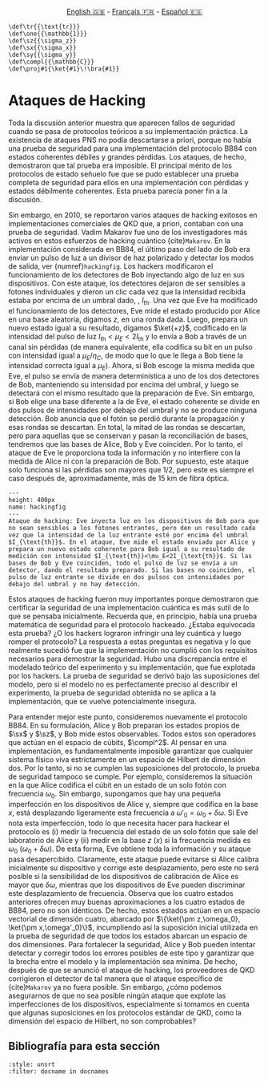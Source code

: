 <p style="text-align: center;">
    <a id="linken" href="../../../../en/content/index.html">English &#x1F1EC;&#x1F1E7;</a> - 
    <a id="linkfr" href="../../../../fr/content/index.html">Français &#x1F1EB;&#x1F1F7;</a> - 
    <a id="linkes" href="../../../../es/content/index.html">Español &#x1F1EA;&#x1F1F8;</a>
</p>
<script>
    currentPage = window.location.href;
    beforeLang = currentPage.slice(0, currentPage.indexOf("content") - 3);
    afterLang = currentPage.slice(currentPage.indexOf("content"));
    document.getElementById("linken").href = beforeLang + "en/" + afterLang;
    document.getElementById("linkfr").href = beforeLang + "fr/" + afterLang;
    document.getElementById("linkes").href = beforeLang + "es/" + afterLang;
</script>



```{math}
\def\tr{{\text{tr}}}
\def\one{{\mathbb{1}}}
\def\sz{{\sigma_z}}
\def\sx{{\sigma_x}}
\def\sy{{\sigma_y}}
\def\compl{{\mathbb{C}}}
\def\proj#1{\ket{#1}\!\bra{#1}}
```

# Ataques de Hacking

Toda la discusión anterior muestra que aparecen fallos de seguridad cuando se pasa de protocolos teóricos a su implementación práctica. La existencia de ataques PNS no podía descartarse a priori, porque no había una prueba de seguridad para una implementación del protocolo BB84 con estados coherentes débiles y grandes pérdidas. Los ataques, de hecho, demostraron que tal prueba era imposible. El principal mérito de los protocolos de estado señuelo fue que se pudo establecer una prueba completa de seguridad para ellos en una implementación con pérdidas y estados débilmente coherentes. Esta prueba parecía poner fin a la discusión.

Sin embargo, en 2010, se reportaron varios ataques de hacking exitosos en implementaciones comerciales de QKD que, a priori, contaban con una prueba de seguridad. Vadim Makarov fue uno de los investigadores más activos en estos esfuerzos de hacking cuántico {cite}`Makarov`. En la implementación considerada en BB84, el último paso del lado de Bob era enviar un pulso de luz a un divisor de haz polarizado y detectar los modos de salida, ver {numref}`hackingfig`. Los hackers modificaron el funcionamiento de los detectores de Bob inyectando algo de luz en sus dispositivos. Con este ataque, los detectores dejaron de ser sensibles a fotones individuales y dieron un clic cada vez que la intensidad recibida estaba por encima de un umbral dado, , $I_{\text{th}}$. Una vez que Eve ha modificado el funcionamiento de los detectores, Eve mide el estado producido por Alice en una base aleatoria, digamos $z$, en una ronda dada. Luego, prepara un nuevo estado igual a su resultado, digamos $\ket{+z}$, codificado en la intensidad del pulso de luz $I_{\text{th}}<\mu_E<2I_{\text{th}}$ y lo envía a Bob a través de un canal sin pérdidas (de manera equivalente, ella codifica su bit en un pulso con intensidad igual a $\mu_E/\eta_C$, de modo que lo que le llega a Bob tiene la intensidad correcta igual a $\mu_E$). Ahora, si Bob escoge la misma medida que Eve, el pulso se envía de manera determinística a uno de los dos detectores de Bob, manteniendo su intensidad por encima del umbral, y luego se detectará con el mismo resultado que la preparación de Eve. Sin embargo, si Bob elige una base diferente a la de Eve, el estado coherente se divide en dos pulsos de intensidades por debajo del umbral y no se produce ninguna detección. Bob anuncia que el fotón se perdió durante la propagación y esas rondas se descartan. En total, la mitad de las rondas se descartan, pero para aquellas que se conservan y pasan la reconciliación de bases, tendremos que las bases de Alice, Bob y Eve coinciden. Por lo tanto, el ataque de Eve le proporciona toda la información y no interfiere con la medida de Alice ni con la preparación de Bob. Por supuesto, este ataque solo funciona si las pérdidas son mayores que $1/2$, pero este es siempre el caso después de, aproximadamente, más de 15 km de fibra óptica.

```{figure} ./Hacking.png
---
height: 400px
name: hackingfig
---
Ataque de hacking: Eve inyecta luz en los dispositivos de Bob para que no sean sensibles a los fotones entrantes, pero den un resultado cada vez que la intensidad de la luz entrante esté por encima del umbral $I_{\text{th}}$. En el ataque, Eve mide el estado enviado por Alice y prepara un nuevo estado coherente para Bob igual a su resultado de medición con intensidad $I_{\text{th}}<\mu_E<2I_{\text{th}}$. Si las bases de Bob y Eve coinciden, todo el pulso de luz se envía a un detector, dando el resultado preparado. Si las bases no coinciden, el pulso de luz entrante se divide en dos pulsos con intensidades por debajo del umbral y no hay detección.
```

Estos ataques de hacking fueron muy importantes porque demostraron que certificar la seguridad de una implementación cuántica es más sutil de lo que se pensaba inicialmente. Recuerda que, en principio, había una prueba matemática de seguridad para el protocolo hackeado. ¿Estaba equivocada esta prueba? ¿O los hackers lograron infringir una ley cuántica y luego romper el protocolo? La respuesta a estas preguntas es negativa y lo que realmente sucedió fue que la implementación no cumplió con los requisitos necesarios para demostrar la seguridad. Hubo una discrepancia entre el modelado teórico del experimento y su implementación, que fue explotada por los hackers. La prueba de seguridad se derivó bajo las suposiciones del modelo, pero si el modelo no es perfectamente preciso al describir el experimento, la prueba de seguridad obtenida no se aplica a la implementación, que se vuelve potencialmente insegura.

Para entender mejor este punto, consideremos nuevamente el protocolo BB84. En su formulación, Alice y Bob preparan los estados propios de $\sx$ y $\sz$, y Bob mide estos observables.  Todos estos son operadores que actúan en el espacio de cúbits, $\compl^2$. Al pensar en una implementación, es fundamentalmente imposible garantizar que cualquier sistema físico viva estrictamente en un espacio de Hilbert de dimensión dos. Por lo tanto, si no se cumplen las suposiciones del protocolo, la prueba de seguridad tampoco se cumple. Por ejemplo, consideremos la situación en la que Alice codifica el cúbit en un estado de un solo fotón con frecuencia $\omega_0$. Sin embargo, supongamos que hay una pequeña imperfección en los dispositivos de Alice y, siempre que codifica en la base $x$, está desplazando ligeramente esta frecuencia a $\omega'_0=\omega_0+\delta\omega$. Si Eve nota esta imperfección, todo lo que necesita hacer para hackear el protocolo es (i) medir la frecuencia del estado de un solo fotón que sale del laboratorio de Alice y (ii) medir en la base $z$ ($x$) si la frecuencia medida es $\omega_0$ ($\omega_0+\delta\omega$). De esta forma, Eve obtiene toda la información y su ataque pasa desapercibido. Claramente, este ataque puede evitarse si Alice calibra inicialmente su dispositivo y corrige este desplazamiento, pero este no será posible si la sensibilidad de los dispositivos de calibración de Alice es mayor que $\delta\omega$, mientras que los dispositivos de Eve pueden discriminar este desplazamiento de frecuencia. Observa que los cuatro estados anteriores ofrecen muy buenas aproximaciones a los cuatro estados de BB84, pero no son idénticos. De hecho, estos estados actúan en un espacio vectorial de dimensión cuatro, abarcado por $\{\ket{\pm z,\omega_0}, \ket{\pm x,\omega'_0}\}$, incumpliendo así la suposición inicial utilizada en la prueba de seguridad de que todos los estados abarcan un espacio de dos dimensiones. Para fortalecer la seguridad, Alice y Bob pueden intentar detectar y corregir todos los errores posibles de este tipo y garantizar que la brecha entre el modelo y la implementación sea mínima. De hecho, después de que se anunció el ataque de hacking, los proveedores de QKD corrigieron el detector de tal manera que el ataque específico de {cite}`Makarov` ya no fuera posible. Sin embargo, ¿cómo podemos asegurarnos de que no sea posible ningún ataque que explote las imperfecciones de los dispositivos, especialmente si tomamos en cuenta que algunas suposiciones en los protocolos estándar de QKD, como la dimensión del espacio de Hilbert, no son comprobables?

## Bibliografía para esta sección
```{bibliography}
:style: unsrt
:filter: docname in docnames
```